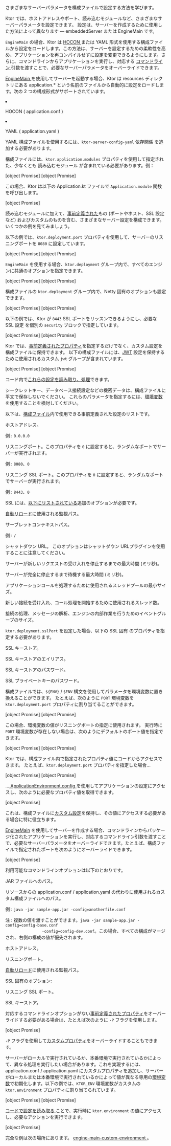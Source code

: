 <topic xsi:noNamespaceSchemaLocation="https://resources.jetbrains.com/writerside/1.0/topic.v2.xsd"
       xmlns:xsi="http://www.w3.org/2001/XMLSchema-instance"
       title="ファイルでの設定"
       id="server-configuration-file" help-id="Configuration-file;server-configuration-in-file">
<show-structure for="chapter" depth="2"/>
<link-summary>
    さまざまなサーバーパラメータを構成ファイルで設定する方法を学びます。
</link-summary>
<p>
    Ktor では、ホストアドレスやポート、読み込む<Links href="/ktor/server-modules" summary="モジュールを使用すると、ルートをグループ化してアプリケーションを構造化できます。">モジュール</Links>など、さまざまなサーバーパラメータを設定できます。
    設定は、サーバーを作成するために使用した方法によって異なります —
    <Links href="/ktor/server-create-and-configure" summary="アプリケーションのデプロイ要件に応じてサーバーを作成する方法を学びます。">
        embeddedServer または EngineMain
    </Links>
    です。
</p>
<p>
    <code>EngineMain</code> の場合、Ktor は
    <a href="https://github.com/lightbend/config/blob/master/HOCON.md">
        HOCON
    </a>
    または YAML 形式を使用する構成ファイルから設定をロードします。この方法は、サーバーを設定するための柔軟性を高め、アプリケーションを再コンパイルせずに設定を変更できるようにします。さらに、コマンドラインからアプリケーションを実行し、対応する
    <a href="#command-line">
        コマンドライン
    </a>
    引数を渡すことで、必要なサーバーパラメータをオーバーライドできます。
</p>
<chapter title="概要" id="configuration-file-overview">
    <p>
        <a href="#engine-main">
            EngineMain
        </a>
        を使用してサーバーを起動する場合、Ktor は
        <Path>resources</Path>
        ディレクトリにある
        <Path>application.*</Path>
        という名前のファイルから自動的に設定をロードします。次の 2 つの構成形式がサポートされています。
    </p>
    <list>
        <li>
            <p>
                HOCON (
                <Path>application.conf</Path>
                )
            </p>
        </li>
        <li>
            <p>
                YAML (
                <Path>application.yaml</Path>
                )
            </p>
            <note>
                <p>
                    YAML 構成ファイルを使用するには、<code>ktor-server-config-yaml</code>
                    <Links href="/ktor/server-dependencies" summary="既存の Gradle/Maven プロジェクトに Ktor サーバーの依存関係を追加する方法を学びます。">
                        依存関係
                    </Links>
                    を追加する必要があります。
                </p>
            </note>
        </li>
    </list>
    <p>
        構成ファイルには、<code>ktor.application.modules</code> プロパティを使用して指定された、少なくとも
        <Links href="/ktor/server-modules" summary="モジュールを使用すると、ルートをグループ化してアプリケーションを構造化できます。">
            読み込むモジュール
        </Links>
        が含まれている必要があります。例：
    </p>
    <tabs group="config">
        <tab title="application.conf" group-key="hocon" id="application-conf-2">
            [object Promise]
        </tab>
        <tab title="application.yaml" group-key="yaml" id="application-yaml-2">
            [object Promise]
        </tab>
    </tabs>
    <p>
        この場合、Ktor は以下の
        <Path>Application.kt</Path>
        ファイルで <code>Application.module</code> 関数を呼び出します。
    </p>
    [object Promise]
    <p>
        読み込むモジュールに加えて、<a href="#predefined-properties">事前定義された</a>もの (ポートやホスト、SSL 設定など) およびカスタムのものを含む、さまざまなサーバー設定を構成できます。
        いくつかの例を見てみましょう。
    </p>
    <chapter title="基本設定" id="config-basic">
        <p>
            以下の例では、<code>ktor.deployment.port</code> プロパティを使用して、サーバーのリスニングポートを <code>8080</code> に設定しています。
        </p>
        <tabs group="config">
            <tab title="application.conf" group-key="hocon" id="application-conf-3">
                [object Promise]
            </tab>
            <tab title="application.yaml" group-key="yaml" id="application-yaml-3">
                [object Promise]
            </tab>
        </tabs>
    </chapter>
    <chapter title="エンジン設定" id="config-engine">
        <snippet id="engine-main-configuration">
            <p>
                <code>EngineMain</code> を使用する場合、<code>ktor.deployment</code> グループ内で、すべてのエンジンに共通のオプションを指定できます。
            </p>
            <tabs group="config">
                <tab title="application.conf" group-key="hocon" id="engine-main-conf">
                    [object Promise]
                </tab>
                <tab title="application.yaml" group-key="yaml" id="engine-main-yaml">
                    [object Promise]
                </tab>
            </tabs>
            <chapter title="Netty" id="netty-file">
                <p>
                    構成ファイルの <code>ktor.deployment</code> グループ内で、Netty 固有のオプションも設定できます。
                </p>
                <tabs group="config">
                    <tab title="application.conf" group-key="hocon" id="application-conf-1">
                        [object Promise]
                    </tab>
                    <tab title="application.yaml" group-key="yaml" id="application-yaml-1">
                        [object Promise]
                    </tab>
                </tabs>
            </chapter>
        </snippet>
    </chapter>
    <chapter title="SSL 設定" id="config-ssl">
        <p>
            以下の例では、Ktor が <code>8443</code> SSL ポートをリッスンできるようにし、必要な
            <Links href="/ktor/server-ssl" summary="必要な依存関係: io.ktor:ktor-network-tls-certificates
コード例: 
ssl-engine-main, 
ssl-embedded-server">
                SSL 設定
            </Links>
            を個別の <code>security</code> ブロックで指定しています。
        </p>
        <tabs group="config">
            <tab title="application.conf" group-key="hocon" id="application-conf">
                [object Promise]
            </tab>
            <tab title="application.yaml" group-key="yaml" id="application-yaml">
                [object Promise]
            </tab>
        </tabs>
    </chapter>
    <chapter title="カスタム設定" id="config-custom">
        <p>
            Ktor では、<a href="#predefined-properties">事前定義されたプロパティ</a>を指定するだけでなく、カスタム設定を構成ファイルに保持できます。
            以下の構成ファイルには、<a href="#jwt-settings">JWT</a> 設定を保持するために使用されるカスタム <code>jwt</code> グループが含まれています。
        </p>
        <tabs group="config">
            <tab title="application.conf" group-key="hocon" id="application-conf-4">
                [object Promise]
            </tab>
            <tab title="application.yaml" group-key="yaml" id="application-yaml-4">
                [object Promise]
            </tab>
        </tabs>
        <p>
            コード内で<a href="#read-configuration-in-code">これらの設定を読み取り、処理</a>できます。
        </p>
        <warning>
            <p>
                シークレットキー、データベース接続設定などの機密データは、構成ファイルに平文で保存しないでください。
                これらのパラメータを指定するには、<a href="#environment-variables">環境変数</a>を使用することを検討してください。
            </p>
        </warning>
    </chapter>
</chapter>
<chapter title="事前定義されたプロパティ" id="predefined-properties">
    <p>
        以下は、<a href="#configuration-file-overview">構成ファイル</a>内で使用できる事前定義された設定のリストです。
    </p>
    <deflist type="wide">
        <def title="ktor.deployment.host" id="ktor-deployment-host">
            <p>
                ホストアドレス。
            </p>
            <p>
                <emphasis>例</emphasis>
                : <code>0.0.0.0</code>
            </p>
        </def>
        <def title="ktor.deployment.port" id="ktor-deployment-port">
            <p>
                リスニングポート。このプロパティを <code>0</code> に設定すると、ランダムなポートでサーバーが実行されます。
            </p>
            <p>
                <emphasis>例</emphasis>
                : <code>8080</code>、<code>0</code>
            </p>
        </def>
        <def title="ktor.deployment.sslPort" id="ktor-deployment-ssl-port">
            <p>
                リスニング SSL ポート。このプロパティを <code>0</code> に設定すると、ランダムなポートでサーバーが実行されます。
            </p>
            <p>
                <emphasis>例</emphasis>
                : <code>8443</code>、<code>0</code>
            </p>
            <note>
                <p>
                    SSL には、<a href="#ssl">以下にリストされている</a>追加のオプションが必要です。
                </p>
            </note>
        </def>
        <def title="ktor.deployment.watch" id="ktor-deployment-watch">
            <p>
                <a href="#watch-paths">自動リロード</a>に使用される監視パス。
            </p>
        </def>
        <def title="ktor.deployment.rootPath" id="ktor-deployment-root-path">
            <p>
                <Links href="/ktor/server-war" summary="WAR アーカイブを使用してサーブレットコンテナ内で Ktor アプリケーションを実行およびデプロイする方法を学びます。">サーブレット</Links>コンテキストパス。
            </p>
            <p>
                <emphasis>例</emphasis>
                : <code>/</code>
            </p>
        </def>
        <def title="ktor.deployment.shutdown.url" id="ktor-deployment-shutdown-url">
            <p>
                シャットダウン URL。
                このオプションは<Links href="/ktor/server-shutdown-url" summary="コード例:
            %example_name%">シャットダウン URL</Links>プラグインを使用することに注意してください。
            </p>
        </def>
        <def title="ktor.deployment.shutdownGracePeriod" id="ktor-deployment-shutdown-grace-period">
            <p>
                サーバーが新しいリクエストの受け入れを停止するまでの最大時間 (ミリ秒)。
            </p>
        </def>
        <def title="ktor.deployment.shutdownTimeout" id="ktor-deployment-shutdown-timeout">
            <p>
                サーバーが完全に停止するまで待機する最大時間 (ミリ秒)。
            </p>
        </def>
        <def title="ktor.deployment.callGroupSize" id="ktor-deployment-call-group-size">
            <p>
                アプリケーションコールを処理するために使用されるスレッドプールの最小サイズ。
            </p>
        </def>
        <def title="ktor.deployment.connectionGroupSize" id="ktor-deployment-connection-group-size">
            <p>
                新しい接続を受け入れ、コール処理を開始するために使用されるスレッド数。
            </p>
        </def>
        <def title="ktor.deployment.workerGroupSize" id="ktor-deployment-worker-group-size">
            <p>
                接続の処理、メッセージの解析、エンジンの内部作業を行うためのイベントグループのサイズ。
            </p>
        </def>
    </deflist>
    <p id="ssl">
        <code>ktor.deployment.sslPort</code> を設定した場合、以下の
        <Links href="/ktor/server-ssl" summary="必要な依存関係: io.ktor:ktor-network-tls-certificates
コード例: 
ssl-engine-main, 
ssl-embedded-server">
            SSL 固有
        </Links>
        のプロパティを指定する必要があります。
    </p>
    <deflist type="wide">
        <def title="ktor.security.ssl.keyStore" id="ktor-security-ssl-keystore">
            <p>
                SSL キーストア。
            </p>
        </def>
        <def title="ktor.security.ssl.keyAlias" id="ktor-security-ssl-key-alias">
            <p>
                SSL キーストアのエイリアス。
            </p>
        </def>
        <def title="ktor.security.ssl.keyStorePassword" id="ktor-security-ssl-keystore-password">
            <p>
                SSL キーストアのパスワード。
            </p>
        </def>
        <def title="ktor.security.ssl.privateKeyPassword" id="ktor-security-ssl-private-key-password">
            <p>
                SSL プライベートキーのパスワード。
            </p>
        </def>
    </deflist>
</chapter>
<chapter title="環境変数" id="environment-variables">
    <p>
        構成ファイルでは、<code>${ENV}</code> / <code>$ENV</code> 構文を使用してパラメータを環境変数に置き換えることができます。
        たとえば、次のように <code>PORT</code> 環境変数を <code>ktor.deployment.port</code> プロパティに割り当てることができます。
    </p>
    <tabs group="config">
        <tab title="application.conf" group-key="hocon" id="env-var-conf">
            [object Promise]
        </tab>
        <tab title="application.yaml" group-key="yaml" id="env-var-yaml">
            [object Promise]
        </tab>
    </tabs>
    <p>
        この場合、環境変数の値がリスニングポートの指定に使用されます。
        実行時に <code>PORT</code> 環境変数が存在しない場合は、次のようにデフォルトのポート値を指定できます。
    </p>
    <tabs group="config">
        <tab title="application.conf" group-key="hocon" id="config-conf">
            [object Promise]
        </tab>
        <tab title="application.yaml" group-key="yaml" id="config-yaml">
            [object Promise]
        </tab>
    </tabs>
</chapter>
<chapter title="コードでの設定の読み込み" id="read-configuration-in-code">
    <p>
        Ktor では、構成ファイル内で指定されたプロパティ値にコードからアクセスできます。
        たとえば、<code>ktor.deployment.port</code> プロパティを指定した場合...
    </p>
    <tabs group="config">
        <tab title="application.conf" group-key="hocon" id="config-conf-1">
            [object Promise]
        </tab>
        <tab title="application.yaml" group-key="yaml" id="config-yaml-1">
            [object Promise]
        </tab>
    </tabs>
    <p>
        ...<a href="https://api.ktor.io/ktor-server/ktor-server-core/io.ktor.server.application/-application-environment/config.html">
        ApplicationEnvironment.config
    </a> を使用してアプリケーションの設定にアクセスし、次のように必要なプロパティ値を取得できます。
    </p>
    [object Promise]
    <p>
        これは、構成ファイルに<a href="#custom-property">カスタム設定</a>を保持し、その値にアクセスする必要がある場合に特に役立ちます。
    </p>
</chapter>
<chapter title="コマンドライン" id="command-line">
    <p>
        <a href="#engine-main">EngineMain</a> を使用してサーバーを作成する場合、コマンドラインから<Links href="/ktor/server-fatjar" summary="Ktor Gradle プラグインを使用して実行可能な fat JAR を作成および実行する方法を学びます。">パッケージ化されたアプリケーション</Links>を実行し、対応するコマンドライン引数を渡すことで、必要なサーバーパラメータをオーバーライドできます。たとえば、構成ファイルで指定されたポートを次のようにオーバーライドできます。
    </p>
    [object Promise]
    <p>
        利用可能なコマンドラインオプションは以下のとおりです。
    </p>
    <deflist type="narrow">
        <def title="-jar" id="jar">
            <p>
                JAR ファイルへのパス。
            </p>
        </def>
        <def title="-config" id="config">
            <p>
                リソースからの
                <Path>application.conf</Path>
                /
                <Path>application.yaml</Path>
                の代わりに使用されるカスタム構成ファイルへのパス。
            </p>
            <p>
                <emphasis>例</emphasis>
                : <code>java -jar sample-app.jar -config=anotherfile.conf</code>
            </p>
            <p>
                <emphasis>注</emphasis>
                : 複数の値を渡すことができます。<code>java -jar sample-app.jar -config=config-base.conf
                -config=config-dev.conf</code>。この場合、すべての構成がマージされ、右側の構成の値が優先されます。
            </p>
        </def>
        <def title="-host" id="host">
            <p>
                ホストアドレス。
            </p>
        </def>
        <def title="-port" id="port">
            <p>
                リスニングポート。
            </p>
        </def>
        <def title="-watch" id="watch">
            <p>
                <a href="#watch-paths">自動リロード</a>に使用される監視パス。
            </p>
        </def>
    </deflist>
    <p>
        <Links href="/ktor/server-ssl" summary="必要な依存関係: io.ktor:ktor-network-tls-certificates
コード例: 
ssl-engine-main, 
ssl-embedded-server">SSL 固有</Links>のオプション:
    </p>
    <deflist type="narrow">
        <def title="-sslPort" id="ssl-port">
            <p>
                リスニング SSL ポート。
            </p>
        </def>
        <def title="-sslKeyStore" id="ssl-keystore">
            <p>
                SSL キーストア。
            </p>
        </def>
    </deflist>
    <p>
        対応するコマンドラインオプションがない<a href="#predefined-properties">事前定義されたプロパティ</a>をオーバーライドする必要がある場合は、たとえば次のように <code>-P</code> フラグを使用します。
    </p>
    [object Promise]
    <p>
        <code>-P</code> フラグを使用して<a href="#config-custom">カスタムプロパティ</a>をオーバーライドすることもできます。
    </p>
</chapter>
<chapter title="例: カスタムプロパティを使用して環境を指定する方法" id="custom-property">
    <p>
        サーバーがローカルで実行されているか、本番環境で実行されているかによって、異なる処理を実行したい場合があります。これを実現するには、<Path>application.conf</Path> / <Path>application.yaml</Path> にカスタムプロパティを追加し、サーバーがローカルまたは本番環境で実行されているかによって値が異なる専用の<a href="#environment-variables">環境変数</a>で初期化します。以下の例では、<code>KTOR_ENV</code> 環境変数がカスタムの <code>ktor.environment</code> プロパティに割り当てられています。
    </p>
    <tabs group="config">
        <tab title="application.conf" group-key="hocon" id="application-conf-5">
            [object Promise]
        </tab>
        <tab title="application.yaml" group-key="yaml" id="application-yaml-5">
            [object Promise]
        </tab>
    </tabs>
    <p>
        <a href="#read-configuration-in-code">
            コードで設定を読み取る
        </a>
        ことで、実行時に <code>ktor.environment</code> の値にアクセスし、必要なアクションを実行できます。
    </p>
    [object Promise]
    <p>
        完全な例は次の場所にあります。
        <a href="https://github.com/ktorio/ktor-documentation/tree/%ktor_version%/codeSnippets/snippets/engine-main-custom-environment">
            engine-main-custom-environment
        </a>。
    </p>
</chapter>